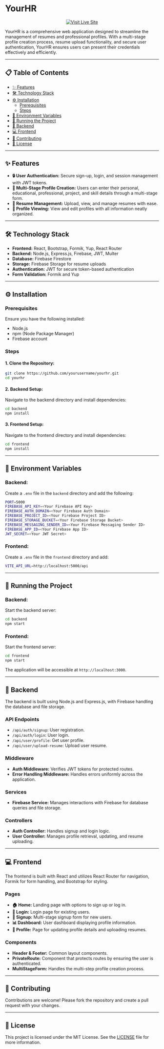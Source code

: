 
# YourHR

<div align="center">

[![Visit Live Site](https://img.shields.io/badge/Visit_Live_Site-007bff?style=for-the-badge&logo=firefox-browser&logoColor=white)](https://yourhr-app.onrender.com)

</div>

YourHR is a comprehensive web application designed to streamline the management of resumes and professional profiles. With a multi-stage profile creation process, resume upload functionality, and secure user authentication, YourHR ensures users can present their credentials effectively and efficiently.

---

## 📋 Table of Contents
- [✨ Features](#-features)
- [🛠 Technology Stack](#-technology-stack)
- [⚙️ Installation](#-installation)
  - [Prerequisites](#prerequisites)
  - [Steps](#steps)
- [🔐 Environment Variables](#-environment-variables)
- [🚀 Running the Project](#-running-the-project)
- [🔧 Backend](#-backend)
- [💻 Frontend](#-frontend)
- [🤝 Contributing](#-contributing)
- [📜 License](#-license)

---

## ✨ Features
- **🔒 User Authentication:** Secure sign-up, login, and session management with JWT tokens.
- **📝 Multi-Stage Profile Creation:** Users can enter their personal, educational, professional, project, and skill details through a multi-stage form.
- **📂 Resume Management:** Upload, view, and manage resumes with ease.
- **👤 Profile Viewing:** View and edit profiles with all information neatly organized.

---

## 🛠 Technology Stack
- **Frontend:** React, Bootstrap, Formik, Yup, React Router
- **Backend:** Node.js, Express.js, Firebase, JWT, Multer
- **Database:** Firebase Firestore
- **Storage:** Firebase Storage for resume uploads
- **Authentication:** JWT for secure token-based authentication
- **Form Validation:** Formik and Yup

---

## ⚙️ Installation

### Prerequisites
Ensure you have the following installed:
- Node.js
- npm (Node Package Manager)
- Firebase account

### Steps

#### 1. Clone the Repository:
```bash
git clone https://github.com/yourusername/yourhr.git
cd yourhr
```

#### 2. Backend Setup:
Navigate to the backend directory and install dependencies:
```bash
cd backend
npm install
```

#### 3. Frontend Setup:
Navigate to the frontend directory and install dependencies:
```bash
cd frontend
npm install
```

---

## 🔐 Environment Variables

### Backend:
Create a `.env` file in the `backend` directory and add the following:
```bash
PORT=5000
FIREBASE_API_KEY=<Your Firebase API Key>
FIREBASE_AUTH_DOMAIN=<Your Firebase Auth Domain>
FIREBASE_PROJECT_ID=<Your Firebase Project ID>
FIREBASE_STORAGE_BUCKET=<Your Firebase Storage Bucket>
FIREBASE_MESSAGING_SENDER_ID=<Your Firebase Messaging Sender ID>
FIREBASE_APP_ID=<Your Firebase App ID>
JWT_SECRET=<Your JWT Secret>
```

### Frontend:
Create a `.env` file in the `frontend` directory and add:
```bash
VITE_API_URL=http://localhost:5000/api
```

---

## 🚀 Running the Project

### Backend: 
Start the backend server:
```bash
cd backend
npm start
```

### Frontend: 
Start the frontend server:
```bash
cd frontend
npm start
```
The application will be accessible at `http://localhost:3000`.

---

## 🔧 Backend
The backend is built using Node.js and Express.js, with Firebase handling the database and file storage.

### API Endpoints
- `/api/auth/signup`: User registration.
- `/api/auth/login`: User login.
- `/api/user/profile`: Get user profile.
- `/api/user/upload-resume`: Upload user resume.

### Middleware
- **Auth Middleware:** Verifies JWT tokens for protected routes.
- **Error Handling Middleware:** Handles errors uniformly across the application.

### Services
- **Firebase Service:** Manages interactions with Firebase for database queries and file storage.

### Controllers
- **Auth Controller:** Handles signup and login logic.
- **User Controller:** Manages profile retrieval, updating, and resume uploading.

---

## 💻 Frontend
The frontend is built with React and utilizes React Router for navigation, Formik for form handling, and Bootstrap for styling.

### Pages
- **🏠 Home:** Landing page with options to sign up or log in.
- **🔑 Login:** Login page for existing users.
- **📝 Signup:** Multi-stage signup form for new users.
- **📊 Dashboard:** User dashboard displaying profile information.
- **👤 Profile:** Page for updating profile details and uploading resumes.

### Components
- **Header & Footer:** Common layout components.
- **PrivateRoute:** Component that protects routes by ensuring the user is authenticated.
- **MultiStageForm:** Handles the multi-step profile creation process.

---

## 🤝 Contributing
Contributions are welcome! Please fork the repository and create a pull request with your changes.

---

## 📜 License
This project is licensed under the MIT License. See the [LICENSE](LICENSE) file for more information.
